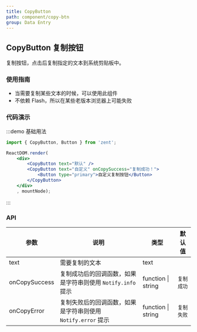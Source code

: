 ```yaml
---
title: CopyButton
path: component/copy-btn
group: Data Entry
---
```


## CopyButton 复制按钮

复制按钮，点击后复制指定的文本到系统剪贴板中。

### 使用指南

- 当需要复制某些文本的时候，可以使用此组件
- 不依赖 Flash，所以在某些老版本浏览器上可能失败

### 代码演示

:::demo 基础用法
```jsx
import { CopyButton, Button } from 'zent';

ReactDOM.render(
	<div>
		<CopyButton text="默认" />
		<CopyButton text="自定义" onCopySuccess="复制成功！">
			<Button type="primary">自定义复制按钮</Button>
		</CopyButton>
	</div>
	, mountNode);
```
:::

### API

| 参数           | 说明                            | 类型     | 默认值      |
| ------------ | ----------------------------- | ------ | -------- |
| text        | 需要复制的文本                    | text   |     |
| onCopySuccess | 复制成功后的回调函数，如果是字符串则使用 `Notify.info` 提示    | function \| string  | `复制成功` |
| onCopyError   | 复制失败后的回调函数，如果是字符串则使用 `Notify.error` 提示     | function \| string  | `复制失败` |

